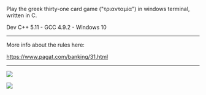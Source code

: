 Play the greek thirty-one card game ("τριανταμία") in windows terminal, written in C.

Dev C++ 5.11 - GCC 4.9.2 - Windows 10

-------------------------------------------------------------------------

More info about the rules here:

https://www.pagat.com/banking/31.html

-------------------------------------------------------------------------

![](https://i.imgur.com/FirBty0.png)


![](https://i.imgur.com/Njhpvxb.png)
